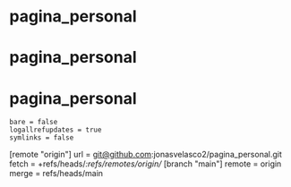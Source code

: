 # pagina_personal
# pagina_personal
# pagina_personal
	bare = false
	logallrefupdates = true
	symlinks = false
[remote "origin"]
	url = git@github.com:jonasvelasco2/pagina_personal.git
	fetch = +refs/heads/*:refs/remotes/origin/*
[branch "main"]
	remote = origin
	merge = refs/heads/main
